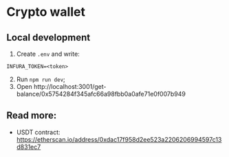 # Crypto wallet

## Local development

1. Create `.env` and write: 
```
INFURA_TOKEN=<token>
``` 
2. Run `npm run dev`;
3. Open http://localhost:3001/get-balance/0x5754284f345afc66a98fbb0a0afe71e0f007b949

## Read more:

* USDT contract:
https://etherscan.io/address/0xdac17f958d2ee523a2206206994597c13d831ec7